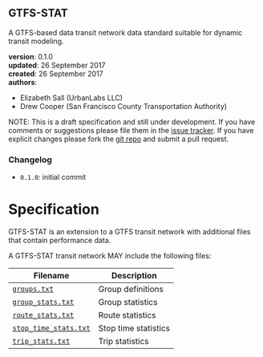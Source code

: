 
## GTFS-STAT

A GTFS-based data transit network data standard suitable for dynamic transit modeling.

**version**: 0.1.0  
**updated**: 26 September 2017  
**created**: 26 September 2017  
**authors**:

 * Elizabeth Sall (UrbanLabs LLC)  
 * Drew Cooper (San Francisco County Transportation Authority)  
 
[issues]: https://github.com/osplanning-data-standards/GTFS-STAT/issues
[repo]: https://github.com/osplanning-data-standards/GTFS-STAT
[GTFS]: https://developers.google.com/transit/gtfs/reference


NOTE: This is a draft specification and still under development. If you have comments
or suggestions please file them in the [issue tracker][issues]. If you have
explicit changes please fork the [git repo][repo] and submit a pull request.

### Changelog

-  `0.1.0`: initial commit

# Specification

GTFS-STAT is an extension to a GTFS transit network with additional files that contain 
performance data.  

A GTFS-STAT transit network MAY include the following files:

Filename 					| Description										
----------					| -------------		
[`groups.txt`](/files/groups.md)					| Group definitions
[`group_stats.txt`](/files/group_stats.md)			| Group statistics
[`route_stats.txt`](/files/route_stats.md)			| Route statistics
[`stop_time_stats.txt`](/files/stop_time_stats.md)	| Stop time statistics
[`trip_stats.txt`](/files/trip_stats.md)			| Trip statistics
